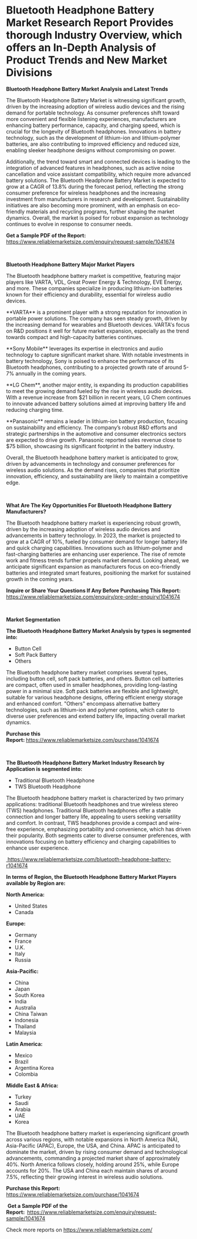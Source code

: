 <p><h1>Bluetooth Headphone Battery Market Research Report Provides thorough Industry Overview, which offers an In-Depth Analysis of Product Trends and New Market Divisions</h1></p><p><strong>Bluetooth Headphone Battery Market Analysis and Latest Trends</strong></p>
<p><p>The Bluetooth Headphone Battery Market is witnessing significant growth, driven by the increasing adoption of wireless audio devices and the rising demand for portable technology. As consumer preferences shift toward more convenient and flexible listening experiences, manufacturers are enhancing battery performance, capacity, and charging speed, which is crucial for the longevity of Bluetooth headphones. Innovations in battery technology, such as the development of lithium-ion and lithium-polymer batteries, are also contributing to improved efficiency and reduced size, enabling sleeker headphone designs without compromising on power. </p><p>Additionally, the trend toward smart and connected devices is leading to the integration of advanced features in headphones, such as active noise cancellation and voice assistant compatibility, which require more advanced battery solutions. The Bluetooth Headphone Battery Market is expected to grow at a CAGR of 13.8% during the forecast period, reflecting the strong consumer preference for wireless headphones and the increasing investment from manufacturers in research and development. Sustainability initiatives are also becoming more prominent, with an emphasis on eco-friendly materials and recycling programs, further shaping the market dynamics. Overall, the market is poised for robust expansion as technology continues to evolve in response to consumer needs.</p></p>
<p><strong>Get a Sample PDF of the Report:&nbsp;</strong> <a href="https://www.reliablemarketsize.com/enquiry/request-sample/1041674?utm_campaign=1884&utm_medium=2&utm_source=Github&utm_content=ia&utm_term=13022025&utm_id=bluetooth-headphone-battery">https://www.reliablemarketsize.com/enquiry/request-sample/1041674</a></p>
<p>&nbsp;</p>
<p><strong>Bluetooth Headphone Battery Major Market Players</strong></p>
<p><p>The Bluetooth headphone battery market is competitive, featuring major players like VARTA, VDL, Great Power Energy & Technology, EVE Energy, and more. These companies specialize in producing lithium-ion batteries known for their efficiency and durability, essential for wireless audio devices.</p><p>**VARTA** is a prominent player with a strong reputation for innovation in portable power solutions. The company has seen steady growth, driven by the increasing demand for wearables and Bluetooth devices. VARTA's focus on R&D positions it well for future market expansion, especially as the trend towards compact and high-capacity batteries continues.</p><p>**Sony Mobile** leverages its expertise in electronics and audio technology to capture significant market share. With notable investments in battery technology, Sony is poised to enhance the performance of its Bluetooth headphones, contributing to a projected growth rate of around 5-7% annually in the coming years.</p><p>**LG Chem**, another major entity, is expanding its production capabilities to meet the growing demand fueled by the rise in wireless audio devices. With a revenue increase from $21 billion in recent years, LG Chem continues to innovate advanced battery solutions aimed at improving battery life and reducing charging time.</p><p>**Panasonic** remains a leader in lithium-ion battery production, focusing on sustainability and efficiency. The company’s robust R&D efforts and strategic partnerships in the automotive and consumer electronics sectors are expected to drive growth. Panasonic reported sales revenue close to $75 billion, showcasing its significant footprint in the battery industry.</p><p>Overall, the Bluetooth headphone battery market is anticipated to grow, driven by advancements in technology and consumer preferences for wireless audio solutions. As the demand rises, companies that prioritize innovation, efficiency, and sustainability are likely to maintain a competitive edge.</p></p>
<p>&nbsp;</p>
<p><strong>What Are The Key Opportunities For Bluetooth Headphone Battery Manufacturers?</strong></p>
<p><p>The Bluetooth headphone battery market is experiencing robust growth, driven by the increasing adoption of wireless audio devices and advancements in battery technology. In 2023, the market is projected to grow at a CAGR of 10%, fueled by consumer demand for longer battery life and quick charging capabilities. Innovations such as lithium-polymer and fast-charging batteries are enhancing user experience. The rise of remote work and fitness trends further propels market demand. Looking ahead, we anticipate significant expansion as manufacturers focus on eco-friendly batteries and integrated smart features, positioning the market for sustained growth in the coming years.</p></p>
<p><strong>Inquire or Share Your Questions If Any Before Purchasing This Report:</strong> <a href="https://www.reliablemarketsize.com/enquiry/pre-order-enquiry/1041674?utm_campaign=1884&utm_medium=2&utm_source=Github&utm_content=ia&utm_term=13022025&utm_id=bluetooth-headphone-battery">https://www.reliablemarketsize.com/enquiry/pre-order-enquiry/1041674</a></p>
<p>&nbsp;</p>
<p><strong>Market Segmentation</strong></p>
<p><strong>The Bluetooth Headphone Battery Market Analysis by types is segmented into:</strong></p>
<p><ul><li>Button Cell</li><li>Soft Pack Battery</li><li>Others</li></ul></p>
<p><p>The Bluetooth headphone battery market comprises several types, including button cell, soft pack batteries, and others. Button cell batteries are compact, often used in smaller headphones, providing long-lasting power in a minimal size. Soft pack batteries are flexible and lightweight, suitable for various headphone designs, offering efficient energy storage and enhanced comfort. "Others" encompass alternative battery technologies, such as lithium-ion and polymer options, which cater to diverse user preferences and extend battery life, impacting overall market dynamics.</p></p>
<p><strong>Purchase this Report:&nbsp;</strong><a href="https://www.reliablemarketsize.com/purchase/1041674?utm_campaign=1884&utm_medium=2&utm_source=Github&utm_content=ia&utm_term=13022025&utm_id=bluetooth-headphone-battery">https://www.reliablemarketsize.com/purchase/1041674</a></p>
<p>&nbsp;</p>
<p><strong>The Bluetooth Headphone Battery Market Industry Research by Application is segmented into:</strong></p>
<p><ul><li>Traditional Bluetooth Headphone</li><li>TWS Bluetooth Headphone</li></ul></p>
<p><p>The Bluetooth headphone battery market is characterized by two primary applications: traditional Bluetooth headphones and true wireless stereo (TWS) headphones. Traditional Bluetooth headphones offer a stable connection and longer battery life, appealing to users seeking versatility and comfort. In contrast, TWS headphones provide a compact and wire-free experience, emphasizing portability and convenience, which has driven their popularity. Both segments cater to diverse consumer preferences, with innovations focusing on battery efficiency and charging capabilities to enhance user experience.</p></p>
<p><a href="https://www.reliablemarketsize.com/bluetooth-headphone-battery-r1041674?utm_campaign=1884&utm_medium=2&utm_source=Github&utm_content=ia&utm_term=13022025&utm_id=bluetooth-headphone-battery">&nbsp;https://www.reliablemarketsize.com/bluetooth-headphone-battery-r1041674</a></p>
<p><strong>In terms of Region, the Bluetooth Headphone Battery Market Players available by Region are:</strong></p>
<p>
    <p> <strong> North America: </strong>
        <ul>
            <li>United States</li>
            <li>Canada</li>
        </ul>
        </p> 
    <p> <strong> Europe: </strong>
        <ul>
            <li>Germany</li>
            <li>France</li>
            <li>U.K.</li>
            <li>Italy</li>
            <li>Russia</li>
        </ul>
        </p> 
    <p> <strong> Asia-Pacific: </strong>
        <ul>
            <li>China</li>
            <li>Japan</li>
            <li>South Korea</li>
            <li>India</li>
            <li>Australia</li>
            <li>China Taiwan</li>
            <li>Indonesia</li>
            <li>Thailand</li>
            <li>Malaysia</li>
        </ul>
        </p> 
    <p> <strong> Latin America: </strong>
        <ul>
            <li>Mexico</li>
            <li>Brazil</li>
            <li>Argentina Korea</li>
            <li>Colombia</li>
        </ul>
        </p> 
    <p> <strong> Middle East & Africa: </strong>
        <ul>
            <li>Turkey</li>
            <li>Saudi</li>
            <li>Arabia</li>
            <li>UAE</li>
            <li>Korea</li>
        </ul>
    </p>
    </p>
<p><p>The Bluetooth headphone battery market is experiencing significant growth across various regions, with notable expansions in North America (NA), Asia-Pacific (APAC), Europe, the USA, and China. APAC is anticipated to dominate the market, driven by rising consumer demand and technological advancements, commanding a projected market share of approximately 40%. North America follows closely, holding around 25%, while Europe accounts for 20%. The USA and China each maintain shares of around 7.5%, reflecting their growing interest in wireless audio solutions.</p></p>
<p><strong>Purchase this Report: </strong><a href="https://www.reliablemarketsize.com/purchase/1041674?utm_campaign=1884&utm_medium=2&utm_source=Github&utm_content=ia&utm_term=13022025&utm_id=bluetooth-headphone-battery">https://www.reliablemarketsize.com/purchase/1041674</a></p>
<p>&nbsp;<strong>Get a Sample PDF of the Report:&nbsp;&nbsp;</strong><a href="https://www.reliablemarketsize.com/enquiry/request-sample/1041674?utm_campaign=1884&utm_medium=2&utm_source=Github&utm_content=ia&utm_term=13022025&utm_id=bluetooth-headphone-battery">https://www.reliablemarketsize.com/enquiry/request-sample/1041674</a></p>
<p><strong></strong></p>
<p>Check more reports on <a href="https://www.reliablemarketsize.com/?utm_campaign=1884&utm_medium=2&utm_source=Github&utm_content=ia&utm_term=13022025&utm_id=bluetooth-headphone-battery">https://www.reliablemarketsize.com/</a></p>